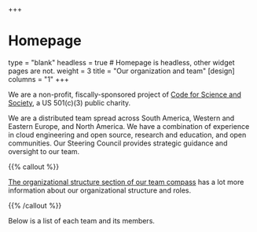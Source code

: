 +++
# Homepage
type = "blank"
headless = true  # Homepage is headless, other widget pages are not.
weight = 3
title = "Our organization and team"
[design]
  columns = "1"
+++

We are a non-profit, fiscally-sponsored project of [Code for Science and Society](https://codeforscience.org), a US 501(c)(3) public charity.

We are a distributed team spread across South America, Western and Eastern Europe, and North America. We have a combination of experience in cloud engineering and open source, research and education, and open communities. Our Steering Council provides strategic guidance and oversight to our team.

{{% callout %}}

[The organizational structure section of our team compass](https://compass.2i2c.org/en/latest/organization/structure.html) has a lot more information about our organizational structure and roles.

{{% /callout %}}

Below is a list of each team and its members.